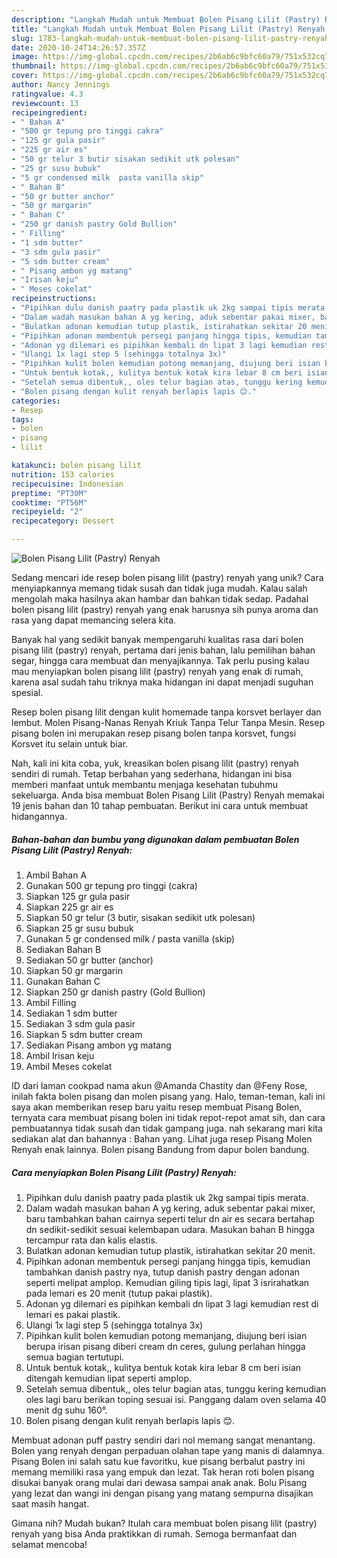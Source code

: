 ```yaml
---
description: "Langkah Mudah untuk Membuat Bolen Pisang Lilit (Pastry) Renyah yang Lezat Sekali"
title: "Langkah Mudah untuk Membuat Bolen Pisang Lilit (Pastry) Renyah yang Lezat Sekali"
slug: 1783-langkah-mudah-untuk-membuat-bolen-pisang-lilit-pastry-renyah-yang-lezat-sekali
date: 2020-10-24T14:26:57.357Z
image: https://img-global.cpcdn.com/recipes/2b6ab6c9bfc60a79/751x532cq70/bolen-pisang-lilit-pastry-renyah-foto-resep-utama.jpg
thumbnail: https://img-global.cpcdn.com/recipes/2b6ab6c9bfc60a79/751x532cq70/bolen-pisang-lilit-pastry-renyah-foto-resep-utama.jpg
cover: https://img-global.cpcdn.com/recipes/2b6ab6c9bfc60a79/751x532cq70/bolen-pisang-lilit-pastry-renyah-foto-resep-utama.jpg
author: Nancy Jennings
ratingvalue: 4.3
reviewcount: 13
recipeingredient:
- " Bahan A"
- "500 gr tepung pro tinggi cakra"
- "125 gr gula pasir"
- "225 gr air es"
- "50 gr telur 3 butir sisakan sedikit utk polesan"
- "25 gr susu bubuk"
- "5 gr condensed milk  pasta vanilla skip"
- " Bahan B"
- "50 gr butter anchor"
- "50 gr margarin"
- " Bahan C"
- "250 gr danish pastry Gold Bullion"
- " Filling"
- "1 sdm butter"
- "3 sdm gula pasir"
- "5 sdm butter cream"
- " Pisang ambon yg matang"
- "Irisan keju"
- " Meses cokelat"
recipeinstructions:
- "Pipihkan dulu danish paatry pada plastik uk 2kg sampai tipis merata."
- "Dalam wadah masukan bahan A yg kering, aduk sebentar pakai mixer, baru tambahkan bahan cairnya seperti telur dn air es secara bertahap dn sedikit-sedikit sesuai kelembapan udara. Masukan bahan B hingga tercampur rata dan kalis elastis."
- "Bulatkan adonan kemudian tutup plastik, istirahatkan sekitar 20 menit."
- "Pipihkan adonan membentuk persegi panjang hingga tipis, kemudian tambahkan danish pastry nya, tutup danish pastry dengan adonan seperti melipat amplop. Kemudian giling tipis lagi, lipat 3 isrirahatkan pada lemari es 20 menit (tutup pakai plastik)."
- "Adonan yg dilemari es pipihkan kembali dn lipat 3 lagi kemudian rest di lemari es pakai plastik."
- "Ulangi 1x lagi step 5 (sehingga totalnya 3x)"
- "Pipihkan kulit bolen kemudian potong memanjang, diujung beri isian berupa irisan pisang diberi cream dn ceres, gulung perlahan hingga semua bagian tertutupi."
- "Untuk bentuk kotak,, kulitya bentuk kotak kira lebar 8 cm beri isian ditengah kemudian lipat seperti amplop."
- "Setelah semua dibentuk,, oles telur bagian atas, tunggu kering kemudian oles lagi baru berikan toping sesuai isi. Panggang dalam oven selama 40 menit dg suhu 160°."
- "Bolen pisang dengan kulit renyah berlapis lapis 😊."
categories:
- Resep
tags:
- bolen
- pisang
- lilit

katakunci: bolen pisang lilit 
nutrition: 153 calories
recipecuisine: Indonesian
preptime: "PT30M"
cooktime: "PT56M"
recipeyield: "2"
recipecategory: Dessert

---
```



![Bolen Pisang Lilit (Pastry) Renyah](https://img-global.cpcdn.com/recipes/2b6ab6c9bfc60a79/751x532cq70/bolen-pisang-lilit-pastry-renyah-foto-resep-utama.jpg)

Sedang mencari ide resep bolen pisang lilit (pastry) renyah yang unik? Cara menyiapkannya memang tidak susah dan tidak juga mudah. Kalau salah mengolah maka hasilnya akan hambar dan bahkan tidak sedap. Padahal bolen pisang lilit (pastry) renyah yang enak harusnya sih punya aroma dan rasa yang dapat memancing selera kita.

Banyak hal yang sedikit banyak mempengaruhi kualitas rasa dari bolen pisang lilit (pastry) renyah, pertama dari jenis bahan, lalu pemilihan bahan segar, hingga cara membuat dan menyajikannya. Tak perlu pusing kalau mau menyiapkan bolen pisang lilit (pastry) renyah yang enak di rumah, karena asal sudah tahu triknya maka hidangan ini dapat menjadi suguhan spesial.

Resep bolen pisang lilit dengan kulit homemade tanpa korsvet berlayer dan lembut. Molen Pisang-Nanas Renyah Kriuk Tanpa Telur Tanpa Mesin. Resep pisang bolen ini merupakan resep pisang bolen tanpa korsvet, fungsi Korsvet itu selain untuk biar.


Nah, kali ini kita coba, yuk, kreasikan bolen pisang lilit (pastry) renyah sendiri di rumah. Tetap berbahan yang sederhana, hidangan ini bisa memberi manfaat untuk membantu menjaga kesehatan tubuhmu sekeluarga. Anda bisa membuat Bolen Pisang Lilit (Pastry) Renyah memakai 19 jenis bahan dan 10 tahap pembuatan. Berikut ini cara untuk membuat hidangannya.

<!--inarticleads1-->

##### Bahan-bahan dan bumbu yang digunakan dalam pembuatan Bolen Pisang Lilit (Pastry) Renyah:

1. Ambil  Bahan A
1. Gunakan 500 gr tepung pro tinggi (cakra)
1. Siapkan 125 gr gula pasir
1. Siapkan 225 gr air es
1. Siapkan 50 gr telur (3 butir, sisakan sedikit utk polesan)
1. Siapkan 25 gr susu bubuk
1. Gunakan 5 gr condensed milk / pasta vanilla (skip)
1. Sediakan  Bahan B
1. Sediakan 50 gr butter (anchor)
1. Siapkan 50 gr margarin
1. Gunakan  Bahan C
1. Siapkan 250 gr danish pastry (Gold Bullion)
1. Ambil  Filling
1. Sediakan 1 sdm butter
1. Sediakan 3 sdm gula pasir
1. Siapkan 5 sdm butter cream
1. Sediakan  Pisang ambon yg matang
1. Ambil Irisan keju
1. Ambil  Meses cokelat


ID dari laman cookpad nama akun @Amanda Chastity dan @Feny Rose, inilah fakta bolen pisang dan molen pisang yang. Halo, teman-teman, kali ini saya akan memberikan resep baru yaitu resep membuat Pisang Bolen, ternyata cara membuat pisang bolen ini tidak repot-repot amat sih, dan cara pembuatannya tidak susah dan tidak gampang juga. nah sekarang mari kita sediakan alat dan bahannya : Bahan yang. Lihat juga resep Pisang Molen Renyah enak lainnya. Bolen pisang Bandung from dapur bolen bandung. 

<!--inarticleads2-->

##### Cara menyiapkan Bolen Pisang Lilit (Pastry) Renyah:

1. Pipihkan dulu danish paatry pada plastik uk 2kg sampai tipis merata.
1. Dalam wadah masukan bahan A yg kering, aduk sebentar pakai mixer, baru tambahkan bahan cairnya seperti telur dn air es secara bertahap dn sedikit-sedikit sesuai kelembapan udara. Masukan bahan B hingga tercampur rata dan kalis elastis.
1. Bulatkan adonan kemudian tutup plastik, istirahatkan sekitar 20 menit.
1. Pipihkan adonan membentuk persegi panjang hingga tipis, kemudian tambahkan danish pastry nya, tutup danish pastry dengan adonan seperti melipat amplop. Kemudian giling tipis lagi, lipat 3 isrirahatkan pada lemari es 20 menit (tutup pakai plastik).
1. Adonan yg dilemari es pipihkan kembali dn lipat 3 lagi kemudian rest di lemari es pakai plastik.
1. Ulangi 1x lagi step 5 (sehingga totalnya 3x)
1. Pipihkan kulit bolen kemudian potong memanjang, diujung beri isian berupa irisan pisang diberi cream dn ceres, gulung perlahan hingga semua bagian tertutupi.
1. Untuk bentuk kotak,, kulitya bentuk kotak kira lebar 8 cm beri isian ditengah kemudian lipat seperti amplop.
1. Setelah semua dibentuk,, oles telur bagian atas, tunggu kering kemudian oles lagi baru berikan toping sesuai isi. Panggang dalam oven selama 40 menit dg suhu 160°.
1. Bolen pisang dengan kulit renyah berlapis lapis 😊.


Membuat adonan puff pastry sendiri dari nol memang sangat menantang. Bolen yang renyah dengan perpaduan olahan tape yang manis di dalamnya. Pisang Bolen ini salah satu kue favoritku, kue pisang berbalut pastry ini memang memiliki rasa yang empuk dan lezat. Tak heran roti bolen pisang disukai banyak orang mulai dari dewasa sampai anak anak. Bolu Pisang yang lezat dan wangi ini dengan pisang yang matang sempurna disajikan saat masih hangat. 

Gimana nih? Mudah bukan? Itulah cara membuat bolen pisang lilit (pastry) renyah yang bisa Anda praktikkan di rumah. Semoga bermanfaat dan selamat mencoba!
